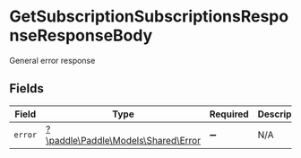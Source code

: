 # GetSubscriptionSubscriptionsResponseResponseBody

General error response


## Fields

| Field                                                               | Type                                                                | Required                                                            | Description                                                         |
| ------------------------------------------------------------------- | ------------------------------------------------------------------- | ------------------------------------------------------------------- | ------------------------------------------------------------------- |
| `error`                                                             | [?\paddle\Paddle\Models\Shared\Error](../../models/shared/Error.md) | :heavy_minus_sign:                                                  | N/A                                                                 |